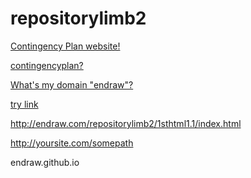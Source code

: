 # repositorylimb2


<a href="https://endraw.github.io/repositorylimb2/1sthtml1.1/index.html">Contingency Plan website!</a>

<a href="https://github.com/repositorylimb2/1sthtml1.1/index.html">contingencyplan?</a>

<a href="http://www.endraw.io/.AndroidStudio3.4/config/1sthtml1.1/index.html">What's my domain "endraw"?</a>

<a href="../../index.html">try link</a>

http://endraw.com/repositorylimb2/1sthtml1.1/index.html

http://yoursite.com/somepath

endraw.github.io

